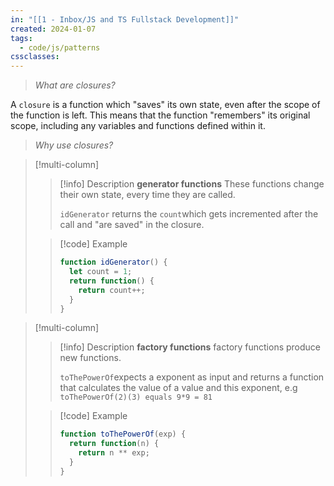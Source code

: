 ```yaml
---
in: "[[1 - Inbox/JS and TS Fullstack Development]]"
created: 2024-01-07
tags:
  - code/js/patterns
cssclasses: 
---
```


> *What are closures?*

A `closure` is a function which "saves" its own state, even after the scope of the function is left.  This means that the function "remembers" its original scope, including any variables and functions defined within it.

> *Why use closures?*

> [!multi-column]
> 
>> [!info] Description
>> **generator functions**
>> These functions change their own state, every time they are called.
>>
>> `idGenerator` returns the `count`which gets incremented after the call and "are saved" in the closure.
>
>> [!code] Example
>> ```js
>> function idGenerator() {
>>   let count = 1;
>>   return function() {
>>     return count++;
>>   }
>> }
>> ```


> [!multi-column]
>
>>[!info] Description
>>**factory functions**
>>factory functions produce new functions.
>>
>>`toThePowerOf`expects a exponent as input and returns a function that calculates the value of a value and this exponent, e.g `toThePowerOf(2)(3) equals 9*9 = 81`
>
>>[!code] Example
>> ```js
>> function toThePowerOf(exp) {
>>   return function(n) {
>>     return n ** exp;
>>   }
>> }

